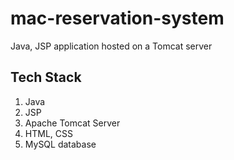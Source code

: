 # mac-reservation-system
Java, JSP application hosted on a Tomcat server

## Tech Stack
1. Java
2. JSP
3. Apache Tomcat Server
4. HTML, CSS
5. MySQL database
